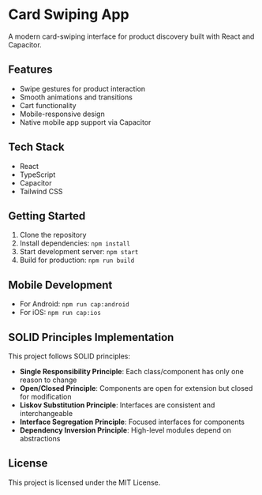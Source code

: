 # Card Swiping App

A modern card-swiping interface for product discovery built with React and Capacitor.

## Features

- Swipe gestures for product interaction
- Smooth animations and transitions
- Cart functionality
- Mobile-responsive design
- Native mobile app support via Capacitor

## Tech Stack

- React
- TypeScript
- Capacitor
- Tailwind CSS

## Getting Started

1. Clone the repository
2. Install dependencies: `npm install`
3. Start development server: `npm start`
4. Build for production: `npm run build`

## Mobile Development

- For Android: `npm run cap:android`
- For iOS: `npm run cap:ios`

## SOLID Principles Implementation

This project follows SOLID principles:

- **Single Responsibility Principle**: Each class/component has only one reason to change
- **Open/Closed Principle**: Components are open for extension but closed for modification
- **Liskov Substitution Principle**: Interfaces are consistent and interchangeable
- **Interface Segregation Principle**: Focused interfaces for components
- **Dependency Inversion Principle**: High-level modules depend on abstractions

## License

This project is licensed under the MIT License.
